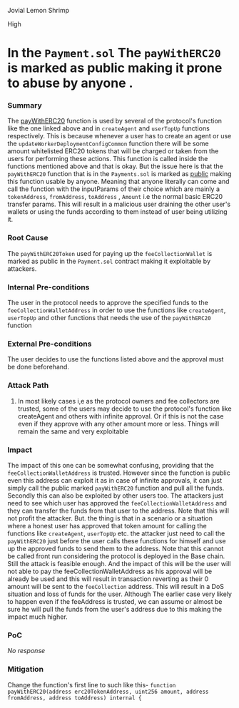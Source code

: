 Jovial Lemon Shrimp

High

# In the `Payment.sol` The `payWithERC20` is marked as public making it prone to abuse by anyone .

### Summary

The [payWithERC20](https://github.com/sherlock-audit/2025-03-crestal-network/blob/main/crestal-omni-contracts/src/BlueprintCore.sol#L464) function is used by several of the protocol's function like the one linked above and in `createAgent` and `userTopUp` functions respectively. This is because whenever a user has to create an agent or use the `updateWorkerDeploymentConfigCommon` function there will be some amount whitelisted ERC20 tokens that will be charged or taken from the users for performing these actions. This function is called inside the functions mentioned above and that is okay. 
But the issue here is that the `payWithERC20` function that is in the `Payments.sol` is marked as [public](https://github.com/sherlock-audit/2025-03-crestal-network/blob/main/crestal-omni-contracts/src/Payment.sol#L25) making this function usable by anyone. Meaning that anyone literally can come and call the function with the inputParams of their choice which are mainly a `tokenAddress`, `fromAddress`, `toAddress` , `Amount` i.e the normal basic ERC20 transfer params. This will result in a malicious user draining the other user's wallets or using the funds according to them instead of user being utilizing it. 

### Root Cause

The `payWithERC20Token` used for paying up the `feeCollectionWallet` is marked as public in the `Payment.sol` contract making it exploitable by attackers.

### Internal Pre-conditions

The user in the protocol needs to approve the specified funds to the `feeCollectionWalletAddress` in order to use the functions like `createAgent`, `userTopUp` and other functions that needs the use of the `payWithERC20` function

### External Pre-conditions

The user decides to use the functions listed above and the approval must be done beforehand.


### Attack Path

1. In most likely cases i,e as the protocol owners and fee collectors are trusted, some of the users may decide to use the protocol's function like createAgent and others with infinite approval.
Or if this is not the case even if they approve with any other amount more or less. Things will remain the same and very exploitable

### Impact

The impact of this one can be somewhat confusing, providing that the `feeCollectionWalletAddress` is trusted. However since the function is public even this address can exploit it as in case of infinite approvals, it can just simply call the public marked `payWithERC20` function and pull all the funds.
Secondly this can also be exploited by other users too.
The attackers just need to see which user has approved the `feeCollectionWalletAddress` and they can transfer the funds from that user to the address. Note that this will not profit the attacker. But. the thing is that in a scenario or a situation where a honest user has approved that token amount for  calling the functions like `createAgent`, `userTopUp` etc. the attacker just need to call the `payWithERC20` just before the user calls these functions for himself and use up the approved funds to send them to the address. Note that this cannot be called front run considering the protocol is deployed in the Base chain. Still the attack is feasible enough. And the impact of this will be the user will not able to pay the feeCollectionWalletAddress as his approval will be already be used and this will result in transaction reverting as their 0 amount will be sent to the `feeCollection` address. This will result in a DoS situation and loss of funds for the user. 
 Although The earlier case very likely to happen even if the feeAddress is trusted, we can assume or almost be sure he will pull the funds from the user's address due to this making the impact much higher.

### PoC

_No response_

### Mitigation

Change the function's first line to such like this- `function payWithERC20(address erc20TokenAddress, uint256 amount, address fromAddress, address toAddress) internal {`